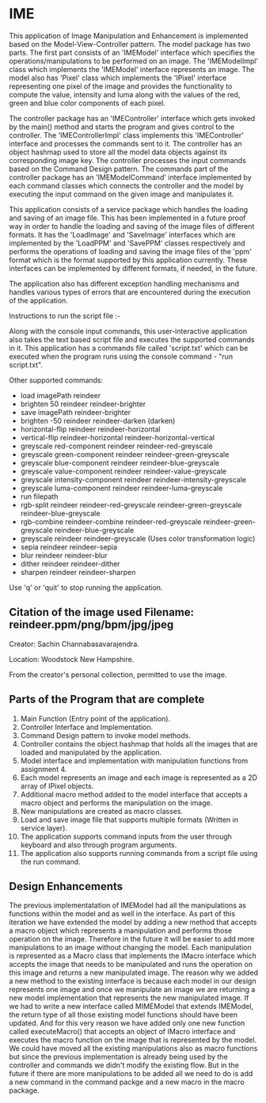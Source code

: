# IME
This application of Image Manipulation and Enhancement is implemented based on the Model-View-Controller pattern. The model package has two parts. The first part consists of an 'IMEModel' interface which specifies the operations/manipulations to be performed on an image. The 'IMEModelImpl' class which implements the 'IMEModel' interface represents an image. The model also has 'Pixel' class which implements the 'IPixel' interface representing one pixel of the image and provides the functionality to compute the value, intensity and luma along with the values of the red, green and blue color components of each pixel.

The controller package has an 'IMEController' interface which gets invoked by the main() method and starts the program and gives control to the controller. The 'IMEControllerImpl' class implements this 'IMEController' interface and processes the commands sent to it. The controller has an object hashmap used to store all the model data objects against its corresponding image key. The controller processes the input commands based on the Command Design pattern. The commands part of the controller package has an 'IMEModelCommand' interface implemented by each command classes which connects the controller and the model by executing the input command on the given image and manipulates it.

This application consists of a service package which handles the loading and saving of an image file. This has been implemented in a future proof way in order to handle the loading and saving of the image files of different formats. It has the 'LoadImage' and 'SaveImage' interfaces which are implemented by the 'LoadPPM' and 'SavePPM' classes respectively and performs the operations of loading and saving the image files of the 'ppm' format which is the format supported by this application currently. These interfaces can be implemented by different formats, if needed, in the future.

The application also has different exception handling mechanisms and handles various types of errors that are encountered during the execution of the application.

Instructions to run the script file :-

Along with the console input commands, this user-interactive application also takes the text based script file and executes the supported commands in it. This application has a commands file called 'script.txt' which can be executed when the program runs using the console command - "run script.txt".

Other supported commands:
- load imagePath reindeer
- brighten 50 reindeer reindeer-brighter
- save imagePath reindeer-brighter
- brighten -50 reindeer reindeer-darken (darken)
- horizontal-flip reindeer reindeer-horizontal
- vertical-flip reindeer-horizontal reindeer-horizontal-vertical
- greyscale red-component reindeer reindeer-red-greyscale
- greyscale green-component reindeer reindeer-green-greyscale
- greyscale blue-component reindeer reindeer-blue-greyscale
- greyscale value-component reindeer reindeer-value-greyscale
- greyscale intensity-component reindeer reindeer-intensity-greyscale
- greyscale luma-component reindeer reindeer-luma-greyscale
- run filepath
- rgb-split reindeer reindeer-red-greyscale reindeer-green-greyscale reindeer-blue-greyscale
- rgb-combine reindeer-combine reindeer-red-greyscale reindeer-green-greyscale reindeer-blue-greyscale
- greyscale reindeer reindeer-greyscale (Uses color transformation logic)
- sepia reindeer reindeer-sepia
- blur reindeer reindeer-blur
- dither reindeer reindeer-dither
- sharpen reindeer reindeer-sharpen

Use 'q' or 'quit' to stop running the application.

## Citation of the image used Filename: reindeer.ppm/png/bpm/jpg/jpeg

Creator: Sachin Channabasavarajendra.

Location: Woodstock New Hampshire.

From the creator's personal collection, permitted to use the image.

## Parts of the Program that are complete

1. Main Function (Entry point of the application).
2. Controller Interface and Implementation. 
3. Command Design pattern to invoke model methods.
4. Controller contains the object hashmap that holds all the images that are loaded and manipulated by the application.
5. Model interface and implementation with manipulation functions from assignment 4.
6. Each model represents an image and each image is represented as a 2D array of IPixel objects.
7. Additional macro method added to the model interface that accepts a macro object and performs the manipulation on the image.
8. New manipulations are created as macro classes.
9. Load and save image file that supports multiple formats (Written in service layer).
10. The application supports command inputs from the user through keyboard and also through program arguments.
11. The application also supports running commands from a script file using the run command.

## Design Enhancements 

The previous implementatation of IMEModel had all the manipulations as functions within the model and as well in the interface. As part of this
iteration we have extended the model by adding a new method that accepts a macro object which represents a manipulation 
and performs those operation on the image. Therefore in the future it will be easier to add more manipulations to an image without
changing the model. Each manipulation is represented as a Macro class that implements the IMacro interface which accepts the image that needs
to be manipulated and runs the operation on this image and returns a new manipulated image. The reason why we added a new method to the existing interface 
is because each model in our design represents one image and once we manipulate an image we are returning a new model implementation that represents the new manipulated image.
If we had to write a new interface called MIMEModel that extends IMEModel, the return type of all those existing model functions should have
been updated. And for this very reason we have added only one new function called executeMacro() that accepts an object of IMacro interface and executes the macro function 
on the image that is represented by the model. We could have moved all the existing manipulations also as macro functions but since the previous implementation is already being used by the controller and
commands we didn't modify the existing flow. But in the future if there are more manipulations to be added all we need to do is add a new command in the command packge and a new macro in the macro package.


